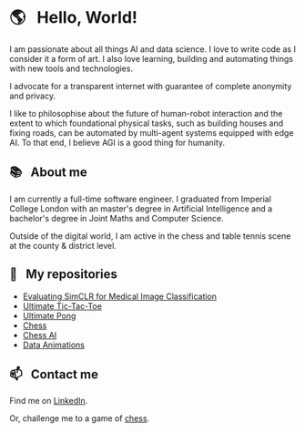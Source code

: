 # 🌎 &nbsp; Hello, World!

I am passionate about all things AI and data science. I love to write code as I
consider it a form of art. I also love learning, building and automating things
with new tools and technologies.

I advocate for a transparent internet with guarantee of complete anonymity and 
privacy.

I like to philosophise about the future of human-robot interaction and the
extent to which foundational physical tasks, such as building houses and fixing
roads, can be automated by multi-agent systems equipped with edge AI. To that
end, I believe AGI is a good thing for humanity.

## 📚 &nbsp; About me

I am currently a full-time software engineer. I graduated from Imperial College 
London with an master's degree in Artificial Intelligence and a bachelor's 
degree in Joint Maths and Computer Science.

Outside of the digital world, I am active in the chess and table tennis scene 
at the county & district level.

## 📌 &nbsp; My repositories

- [Evaluating SimCLR for Medical Image Classification][simclr-medical-imaging]
- [Ultimate Tic-Tac-Toe][ultimate-tictactoe]
- [Ultimate Pong][ultimate-pong]
- [Chess][chess]
- [Chess AI][chess-ai]
- [Data Animations][data-animations]

[chess]: https://github.com/j-freddy/chess
[chess-ai]: https://github.com/j-freddy/chess-ai
[data-animations]: https://github.com/j-freddy/data-animations
[simclr-medical-imaging]: https://github.com/j-freddy/simclr-medical-imaging
[ultimate-tictactoe]: https://github.com/j-freddy/ultimate-tictactoe
[ultimate-pong]: https://github.com/j-freddy/ultimate-pong

## 📫 &nbsp; Contact me

Find me on [LinkedIn][linkedin].

Or, challenge me to a game of [chess][lichess].

[linkedin]: https://www.linkedin.com/in/jiangfreddy/
[lichess]: https://lichess.org/@/afMirrorUR
